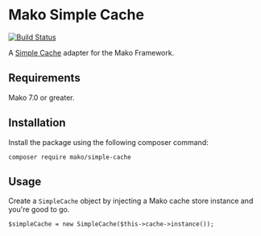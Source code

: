 # Mako Simple Cache

[![Build Status](https://github.com/mako-framework/simple-cache/workflows/Tests/badge.svg)](https://github.com/mako-framework/simple-cache/actions?query=workflow%3ATests)

A [Simple Cache](https://www.php-fig.org/psr/psr-16/) adapter for the Mako Framework.

## Requirements

Mako 7.0 or greater.

## Installation

Install the package using the following composer command:

```
composer require mako/simple-cache
```

## Usage

Create a `SimpleCache` object by injecting a Mako cache store instance and you're good to go.

```
$simpleCache = new SimpleCache($this->cache->instance());
```
